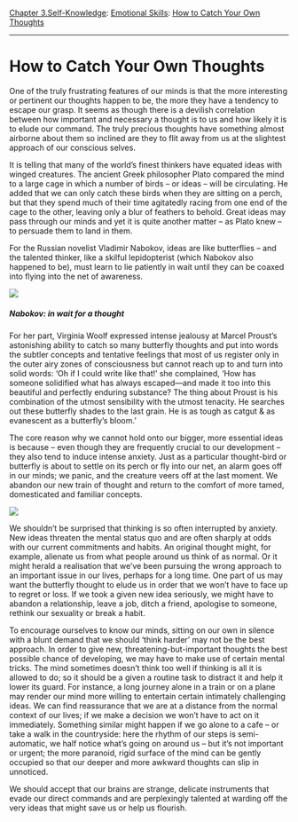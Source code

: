 [Chapter 3.Self-Knowledge](https://www.theschooloflife.com/thebookoflife/category/self-knowledge/): [Emotional Skills](https://www.theschooloflife.com/thebookoflife/category/self-knowledge/emotional-skills/): [How to Catch Your Own Thoughts](https://www.theschooloflife.com/thebookoflife/how-to-catch-your-own-thoughts/)

* * *

# How to Catch Your Own Thoughts

One of the truly frustrating features of our minds is that the more interesting or pertinent our thoughts happen to be, the more they have a tendency to escape our grasp. It seems as though there is a devilish correlation between how important and necessary a thought is to us and how likely it is to elude our command. The truly precious thoughts have something almost airborne about them so inclined are they to flit away from us at the slightest approach of our conscious selves.

It is telling that many of the world’s finest thinkers have equated ideas with winged creatures. The ancient Greek philosopher Plato compared the mind to a large cage in which a number of birds – or ideas – will be circulating. He added that we can only catch these birds when they are sitting on a perch, but that they spend much of their time agitatedly racing from one end of the cage to the other, leaving only a blur of feathers to behold. Great ideas may pass through our minds and yet it is quite another matter – as Plato knew – to persuade them to land in them.

For the Russian novelist Vladimir Nabokov, ideas are like butterflies – and the talented thinker, like a skilful lepidopterist (which Nabokov also happened to be), must learn to lie patiently in wait until they can be coaxed into flying into the net of awareness.

![](https://www.theschooloflife.com/thebookoflife/wp-content/uploads/2018/10/nabNet.jpg)

##### Nabokov: in wait for a thought

For her part, Virginia Woolf expressed intense jealousy at Marcel Proust’s astonishing ability to catch so many butterfly thoughts and put into words the subtler concepts and tentative feelings that most of us register only in the outer airy zones of consciousness but cannot reach up to and turn into solid words: ‘Oh if I could write like that!’ she complained, ‘How has someone solidified what has always escaped—and made it too into this beautiful and perfectly enduring substance? The thing about Proust is his combination of the utmost sensibility with the utmost tenacity. He searches out these butterfly shades to the last grain. He is as tough as catgut & as evanescent as a butterfly’s bloom.’

The core reason why we cannot hold onto our bigger, more essential ideas is because – even though they are frequently crucial to our development – they also tend to induce intense anxiety. Just as a particular thought-bird or butterfly is about to settle on its perch or fly into our net, an alarm goes off in our minds; we panic, and the creature veers off at the last moment. We abandon our new train of thought and return to the comfort of more tamed, domesticated and familiar concepts.

![](https://www.theschooloflife.com/thebookoflife/wp-content/uploads/2018/10/George_Charles_Beresford_-_Virginia_Woolf_in_1902_-_Restoration-1.jpg)

We shouldn’t be surprised that thinking is so often interrupted by anxiety. New ideas threaten the mental status quo and are often sharply at odds with our current commitments and habits. An original thought might, for example, alienate us from what people around us think of as normal. Or it might herald a realisation that we’ve been pursuing the wrong approach to an important issue in our lives, perhaps for a long time. One part of us may want the butterfly thought to elude us in order that we won’t have to face up to regret or loss. If we took a given new idea seriously, we might have to abandon a relationship, leave a job, ditch a friend, apologise to someone, rethink our sexuality or break a habit.

To encourage ourselves to know our minds, sitting on our own in silence with a blunt demand that we should ‘think harder’ may not be the best approach. In order to give new, threatening-but-important thoughts the best possible chance of developing, we may have to make use of certain mental tricks. The mind sometimes doesn’t think too well if thinking is all it is allowed to do; so it should be a given a routine task to distract it and help it lower its guard. For instance, a long journey alone in a train or on a plane may render our mind more willing to entertain certain intimately challenging ideas. We can find reassurance that we are at a distance from the normal context of our lives; if we make a decision we won’t have to act on it immediately. Something similar might happen if we go alone to a cafe – or take a walk in the countryside: here the rhythm of our steps is semi-automatic, we half notice what’s going on around us – but it’s not important or urgent; the more paranoid, rigid surface of the mind can be gently occupied so that our deeper and more awkward thoughts can slip in unnoticed.

We should accept that our brains are strange, delicate instruments that evade our direct commands and are perplexingly talented at warding off the very ideas that might save us or help us flourish.
